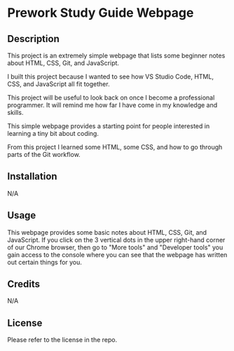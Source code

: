 # Prework Study Guide Webpage

## Description

This project is an extremely simple webpage that lists some beginner notes about HTML, CSS, Git, and JavaScript.

I built this project because I wanted to see how VS Studio Code, HTML, CSS, and JavaScript all fit together.

This project will be useful to look back on once I become a professional programmer. It will remind me how far I have come in my knowledge and skills.

This simple webpage provides a starting point for people interested in learning a tiny bit about coding.

From this project I learned some HTML, some CSS, and how to go through parts of the Git workflow. 

## Installation

N/A

## Usage

This webpage provides some basic notes about HTML, CSS, Git, and JavaScript. If you click on the 3 vertical dots in the upper right-hand corner of our Chrome browser, then go to "More tools" and "Developer tools" you gain access to the console where you can see that the webpage has written out certain things for you.

## Credits

N/A

## License

Please refer to the license in the repo.
